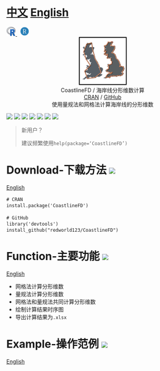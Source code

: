 # [中文](README.md) [English](English.md)

<a href="https://www.r-project.org/" target="_blank">
    <img width="24" height="24"  src="./img/Rlogo.png"/>
</a>&nbsp;
<a href="https://posit.co/download/rstudio-desktop/" target="_blank">
    <img width="24" height="24"  src="./img/RStudio.png"/>
</a>

<div align="center">
<img width="125" height="125" src="./img/CoastlineFD.png" alt="legado"/>
<br>
CoastlineFD / 海岸线分形维数计算
<br>
<a href="https://mirrors.tuna.tsinghua.edu.cn/CRAN/web/packages/CoastlineFD/index.html" target="_blank">CRAN</a> / <a href="https://github.com/redworld123/CoastlineFD" target="_blank">GitHub</a>
<br>
使用量规法和网格法计算海岸线的分形维数
</div>

[![](https://img.shields.io/badge/-Contents:-696969.svg)](#contents)
[![](https://img.shields.io/badge/-Download-F5F5G5.svg)](#Download-下载方法-)
[![](https://img.shields.io/badge/-Function-F5F5F5.svg)](#Function-主要功能-)
[![](https://img.shields.io/badge/-Example-F565F5.svg)](#Example-操作范例-)
[![](https://img.shields.io/badge/-Other-F5F5F5.svg)](#Other-其他-)
[![](https://img.shields.io/badge/-Grateful-F5F5F5.svg)](#Grateful-感谢-)
[![](https://img.shields.io/badge/-Interface-F5F5F5.svg)](#Interface-界面-)

> 新用户？  
>
> 建议频繁使用`help(package=‘CoastlineFD’)`  

# Download-下载方法 [![](https://img.shields.io/badge/-Downlaod-F5F5G5.svg)](#Downlaod-下载方法-)
[English](English.md)

```
# CRAN
install.package('CoastlineFD')

# GitHub
library('devtools')
install_github("redworld123/CoastlineFD")
```

# Function-主要功能 [![](https://img.shields.io/badge/-Function-F5F5F5.svg)](#Function-主要功能-)
[English](English.md)

- 网格法计算分形维数
- 量规法计算分形维数
- 网格法和量规法共同计算分形维数
- 绘制计算结果时序图
- 导出计算结果为`.xlsx`

# Example-操作范例 [![](https://img.shields.io/badge/-Example-F565F5.svg)](#Example-操作范例-)
[English](English.md)


